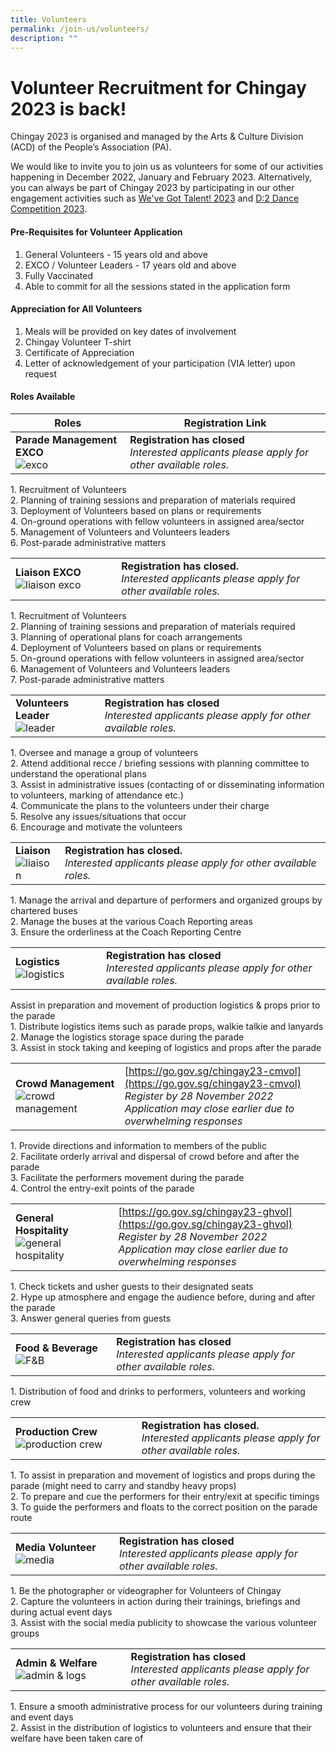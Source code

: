 ```yaml
---
title: Volunteers
permalink: /join-us/volunteers/
description: ""
---
```

# **Volunteer Recruitment for Chingay 2023 is back!**

Chingay 2023 is organised and managed by the Arts & Culture Division (ACD) of the People’s Association (PA).

We would like to invite you to join us as volunteers for some of our activities happening in December 2022, January and February 2023. Alternatively, you can always be part of Chingay 2023 by participating in our other engagement activities such as [We've Got Talent! 2023](https://www.chingay.gov.sg/wgt2023) and [D:2 Dance Competition 2023](https://www.chingay.gov.sg/d22023).

#### **Pre-Requisites for Volunteer Application**

1. General Volunteers - 15 years old and above
2. EXCO / Volunteer Leaders - 17 years old and above 
3. Fully Vaccinated 
4. Able to commit for all the sessions stated in the application form  
 
 
#### **Appreciation for All Volunteers**

1. Meals will be provided on key dates of involvement
2. Chingay Volunteer T-shirt
3. Certificate of Appreciation 
4. Letter of acknowledgement of your participation (VIA letter) upon request

#### **Roles Available**

| Roles   | Registration Link   |
| ------- | -------- | 
| **Parade Management EXCO**<br> ![exco](/images/Volunteers/EXCO.png) |     **Registration has closed** <br>*Interested applicants please apply for other available roles.*  |    

1\. Recruitment of Volunteers  
2\. Planning of training sessions and preparation of materials required  
3\. Deployment of Volunteers based on plans or requirements  
4\. On-ground operations with fellow volunteers in assigned area/sector  
5\. Management of Volunteers and Volunteers leaders <br>
6\. Post-parade administrative matters    

|   |   |
| -------- | -------- | 
| **Liaison EXCO**![liaison exco](/images/Volunteers/EXCO.png)         |           **Registration has closed.** <br>*Interested applicants please apply for other available roles.*   |

1\. Recruitment of Volunteers  
2\. Planning of training sessions and preparation of materials required   
3\. Planning of operational plans for coach arrangements  
4\. Deployment of Volunteers based on plans or requirements  
5\. On-ground operations with fellow volunteers in assigned area/sector      
6\. Management of Volunteers and Volunteers leaders  
7\. Post-parade administrative matters 

|   |   |
| -------- | -------- | 
| **Volunteers Leader**<br> ![leader](/images/Volunteers/Leader%202.png) |     **Registration has closed**<br>*Interested applicants please apply for other available roles.*   |         

1\. Oversee and manage a group of volunteers  
2\. Attend additional recce / briefing sessions with planning committee to understand the operational plans  
3\. Assist in administrative issues (contacting of or disseminating information to volunteers, marking of attendance etc.)  
4\. Communicate the plans to the volunteers under their charge  
5\. Resolve any issues/situations that occur  
6\. Encourage and motivate the volunteers     




|   |   |
| -------- | -------- | 
| **Liaison**<br> ![liaison](/images/Volunteers/Liaison%202.png)|   **Registration has closed.** <br>*Interested applicants please apply for other available roles.*   |          

1\. Manage the arrival and departure of performers and organized groups by chartered buses  
2\. Manage the buses at the various Coach Reporting areas  
3\. Ensure the orderliness at the Coach Reporting Centre 

|  |   |
| -------- | -------- | 
|**Logistics** ![logistics](/images/Volunteers/Logistics%202.png)        | **Registration has closed**<br>*Interested applicants please apply for other available roles.*     |

Assist in preparation and movement of production logistics & props prior to the parade  
1\. Distribute logistics items such as parade props, walkie talkie and lanyards  
2\. Manage the logistics storage space during the parade  
3\. Assist in stock taking and keeping of logistics and props after the parade  

|   |   |
| -------- | -------- | 
|**Crowd Management** ![crowd management](/images/Volunteers/Crowd%20Management%202.png) |       [https://go.gov.sg/chingay23-cmvol](https://go.gov.sg/chingay23-cmvol)     <br>*Register by 28 November 2022*<br>*Application may close earlier due to overwhelming responses*  |        

1\. Provide directions and information to members of the public  
2\. Facilitate orderly arrival and dispersal of crowd before and after the parade  
3\. Facilitate the performers movement during the parade  
4\. Control the entry-exit points of the parade       


|   |   |
| -------- | -------- | 
|**General Hospitality** ![general hospitality](/images/Volunteers/General%20Hospi.png) |    [https://go.gov.sg/chingay23-ghvol](https://go.gov.sg/chingay23-ghvol)   <br>*Register by 28 November 2022*<br>*Application may close earlier due to overwhelming responses*    |         

1\. Check tickets and usher guests to their designated seats  
2\. Hype up atmosphere and engage the audience before, during and after the parade  
3\. Answer general queries from guests     

|  |   |
| -------- | -------- | 
|**Food & Beverage** ![F&B ](/images/Volunteers/F&B%202.png)     |      **Registration has closed**<br>*Interested applicants please apply for other available roles.*    |

1\. Distribution of food and drinks to performers, volunteers and working crew    

|  |  |
| -------- | -------- | 
| **Production Crew**![production crew](/images/Volunteers/Production%20crew%202.png)    |  **Registration has closed.** <br>*Interested applicants please apply for other available roles.*    |       

1\. To assist in preparation and movement of logistics and props during the parade (might need to carry and standby heavy props)  
2\. To prepare and cue the performers for their entry/exit at specific timings  
3\. To guide the performers and floats to the correct position on the parade route    

|   |   |
| -------- | -------- | 
| **Media Volunteer**![media](/images/Volunteers/Media%202.png)          |           **Registration has closed**<br>*Interested applicants please apply for other available roles.*   |

1\. Be the photographer or videographer for Volunteers of Chingay  
2\. Capture the volunteers in action during their trainings, briefings and during actual event days  
3\. Assist with the social media publicity to showcase the various volunteer groups     

|   |   |
| -------- | -------- | 
| **Admin & Welfare**![admin & logs](/images/Volunteers/Admin%20&%20logs%202.png)       |     **Registration has closed**<br>*Interested applicants please apply for other available roles.*    |    

1\. Ensure a smooth administrative process for our volunteers during training and event days  
2\. Assist in the distribution of logistics to volunteers and ensure that their welfare have been taken care of